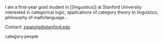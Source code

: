 I am a first-year grad student in [[linguistics]] at Stanford University interested in categorical logic, applications of category theory to linguistics, philosophy of math/language...

Contact: <zwanzig@stanford.edu> 


category:people
